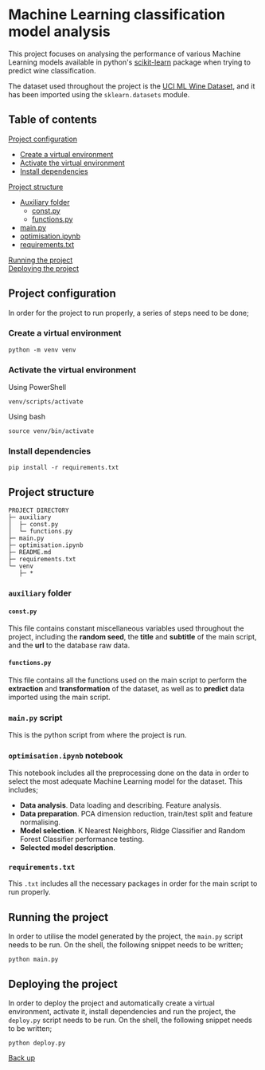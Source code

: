 <h1 id="header">Machine Learning classification model analysis</h1>

This project focuses on analysing the performance of various Machine Learning models available in python's [scikit-learn](https://scikit-learn.org/stable/index.html) package when trying to predict wine classification. 

The dataset used throughout the project is the [UCI ML Wine Dataset](https://archive.ics.uci.edu/ml/machine-learning-databases/wine/wine.data), and it has been imported using the `sklearn.datasets` module.

<h2 id="toc">Table of contents</h2>

[Project configuration](#config)
- [Create a virtual environment](#venvcreate)
- [Activate the virtual environment](#venvactivate)
- [Install dependencies](#dependencies)

[Project structure](#structure)
- [Auxiliary folder](#auxfolder)
  - [const.py](#const)
  - [functions.py](#functions)
- [main.py](#main)
- [optimisation.ipynb](#optimisation)
- [requirements.txt](#requirements)

[Running the project](#run)<br>
[Deploying the project](#deploy)

<h2 id="config">Project configuration</h2>

In order for the project to run properly, a series of steps need to be done;

<h3 id="venvcreate">Create a virtual environment</h3>

```
python -m venv venv
```

<h3 id="venvactivate">Activate the virtual environment</h3>

Using PowerShell
```
venv/scripts/activate
```
Using bash
```
source venv/bin/activate
```

<h3 id="dependencies">Install dependencies</h3>

```
pip install -r requirements.txt
```

<h2 id="structure">Project structure</h2>

```
PROJECT DIRECTORY
├─ auxiliary
│  ├─ const.py
│  └─ functions.py
├─ main.py
├─ optimisation.ipynb
├─ README.md
├─ requirements.txt
└─ venv
   ├─ *
```

<h3 id="auxfolder"><code>auxiliary</code> folder</h3>

<h4 id="const"><code>const.py</code></h4>

This file contains constant miscellaneous variables used throughout the project, including the <strong>random seed</strong>, the <strong>title</strong> and <strong>subtitle</strong> of the main script, and the <strong>url</strong> to the database raw data.

<h4 id="functions"><code>functions.py</code></h4>

This file contains all the functions used on the main script to perform the <strong>extraction</strong> and <strong>transformation</strong> of the dataset, as well as to <strong>predict</strong> data imported using the main script.

<h3 id="main"><code>main.py</code> script</h3>

This is the python script from where the project is run.

<h3 id="optimisation"><code>optimisation.ipynb</code> notebook</h3>

This notebook includes all the preprocessing done on the data in order to select the most adequate Machine Learning model for the dataset. This includes;

- **Data analysis**. Data loading and describing. Feature analysis.
- **Data preparation**. PCA dimension reduction, train/test split and feature normalising.
- **Model selection**. K Nearest Neighbors, Ridge Classifier and Random Forest Classifier performance testing.
- **Selected model description**.

<h3 id="requirements"><code>requirements.txt</code></h3>

This `.txt` includes all the necessary packages in order for the main script to run properly.

<h2 id="run">Running the project</h2>

In order to utilise the model generated by the project, the `main.py` script needs to be run. On the shell, the following snippet needs to be written;
```
python main.py
```

<h2 id="deploy">Deploying the project</h2>

In order to deploy the project and automatically create a virtual environment, activate it, install dependencies and run the project, the `deploy.py` script needs to be run. On the shell, the following snippet needs to be written;
```
python deploy.py
```

[Back up](#header)